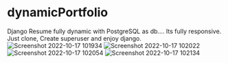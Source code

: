 # dynamicPortfolio
Django Resume  fully dynamic with  PostgreSQL as db....  Its fully responsive.  Just clone, Create superuser and enjoy django.
![Screenshot 2022-10-17 101934](https://user-images.githubusercontent.com/69359811/196114715-a7307c0f-4fbc-463f-9756-d42ddb00b7ce.png)
![Screenshot 2022-10-17 102022](https://user-images.githubusercontent.com/69359811/196114734-5cc6d7b6-361b-483a-925a-a4dd1871e237.png)
![Screenshot 2022-10-17 102054](https://user-images.githubusercontent.com/69359811/196114743-678c3caf-2dc6-4d21-bc17-a41061d0914a.png)
![Screenshot 2022-10-17 102134](https://user-images.githubusercontent.com/69359811/196114750-67ff4ab9-86ae-4edd-a91d-24a8d6258ad6.png)
